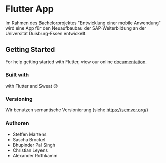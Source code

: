 # Flutter App

Im Rahmen des Bachelorprojektes "Entwicklung einer mobile Anwendung" wird eine App für den Neuaufbaubau der SAP-Weiterbildung an der Universität Duisburg-Essen entwickelt.

## Getting Started

For help getting started with Flutter, view our online
[documentation](https://flutter.io/).

### Built with
with Flutter and Sweat :sweat:

### Versioning
Wir benutzen semantische Versionierung (siehe https://semver.org/)

### Authoren
* Steffen Martens
* Sascha Brockel
* Bhupinder Pal Singh
* Christian Leyens
* Alexander Rothkamm